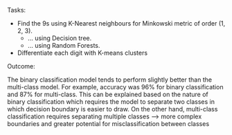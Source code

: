 Tasks:

- Find the 9s using K-Nearest neighbours for Minkowski metric of order (1, 2, 3).
  - ... using Decision tree.
  - ... using Random Forests.
- Differentiate each digit with K-means clusters

Outcome:

The binary classification model tends to perform slightly better than the multi-class model. For example, accuracy was 96% for binary classification and 87% for multi-class.
This can be explained based on the nature of binary classification which requires the model to separate two classes in which decision boundary is easier to draw.
On the other hand, multi-class classification requires separating multiple classes --> more complex boundaries and greater potential for misclassification between classes
